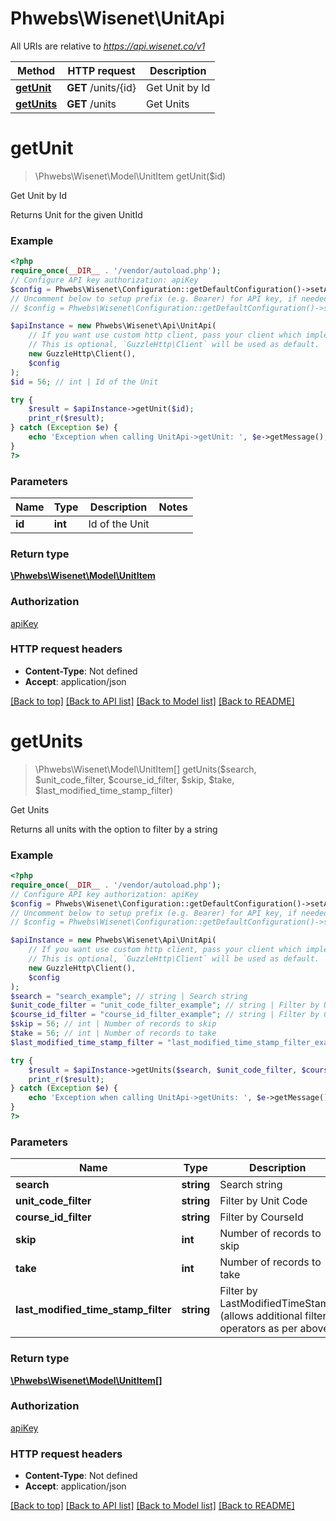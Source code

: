 # Phwebs\Wisenet\UnitApi

All URIs are relative to *https://api.wisenet.co/v1*

Method | HTTP request | Description
------------- | ------------- | -------------
[**getUnit**](UnitApi.md#getunit) | **GET** /units/{id} | Get Unit by Id
[**getUnits**](UnitApi.md#getunits) | **GET** /units | Get Units

# **getUnit**
> \Phwebs\Wisenet\Model\UnitItem getUnit($id)

Get Unit by Id

Returns Unit for the given UnitId

### Example
```php
<?php
require_once(__DIR__ . '/vendor/autoload.php');
// Configure API key authorization: apiKey
$config = Phwebs\Wisenet\Configuration::getDefaultConfiguration()->setApiKey('x-api-key', 'YOUR_API_KEY');
// Uncomment below to setup prefix (e.g. Bearer) for API key, if needed
// $config = Phwebs\Wisenet\Configuration::getDefaultConfiguration()->setApiKeyPrefix('x-api-key', 'Bearer');

$apiInstance = new Phwebs\Wisenet\Api\UnitApi(
    // If you want use custom http client, pass your client which implements `GuzzleHttp\ClientInterface`.
    // This is optional, `GuzzleHttp\Client` will be used as default.
    new GuzzleHttp\Client(),
    $config
);
$id = 56; // int | Id of the Unit

try {
    $result = $apiInstance->getUnit($id);
    print_r($result);
} catch (Exception $e) {
    echo 'Exception when calling UnitApi->getUnit: ', $e->getMessage(), PHP_EOL;
}
?>
```

### Parameters

Name | Type | Description  | Notes
------------- | ------------- | ------------- | -------------
 **id** | **int**| Id of the Unit |

### Return type

[**\Phwebs\Wisenet\Model\UnitItem**](../Model/UnitItem.md)

### Authorization

[apiKey](../../README.md#apiKey)

### HTTP request headers

 - **Content-Type**: Not defined
 - **Accept**: application/json

[[Back to top]](#) [[Back to API list]](../../README.md#documentation-for-api-endpoints) [[Back to Model list]](../../README.md#documentation-for-models) [[Back to README]](../../README.md)

# **getUnits**
> \Phwebs\Wisenet\Model\UnitItem[] getUnits($search, $unit_code_filter, $course_id_filter, $skip, $take, $last_modified_time_stamp_filter)

Get Units

Returns all units with the option to filter by a string

### Example
```php
<?php
require_once(__DIR__ . '/vendor/autoload.php');
// Configure API key authorization: apiKey
$config = Phwebs\Wisenet\Configuration::getDefaultConfiguration()->setApiKey('x-api-key', 'YOUR_API_KEY');
// Uncomment below to setup prefix (e.g. Bearer) for API key, if needed
// $config = Phwebs\Wisenet\Configuration::getDefaultConfiguration()->setApiKeyPrefix('x-api-key', 'Bearer');

$apiInstance = new Phwebs\Wisenet\Api\UnitApi(
    // If you want use custom http client, pass your client which implements `GuzzleHttp\ClientInterface`.
    // This is optional, `GuzzleHttp\Client` will be used as default.
    new GuzzleHttp\Client(),
    $config
);
$search = "search_example"; // string | Search string
$unit_code_filter = "unit_code_filter_example"; // string | Filter by Unit Code
$course_id_filter = "course_id_filter_example"; // string | Filter by CourseId
$skip = 56; // int | Number of records to skip
$take = 56; // int | Number of records to take
$last_modified_time_stamp_filter = "last_modified_time_stamp_filter_example"; // string | Filter by LastModifiedTimeStamp (allows additional filter operators as per above)

try {
    $result = $apiInstance->getUnits($search, $unit_code_filter, $course_id_filter, $skip, $take, $last_modified_time_stamp_filter);
    print_r($result);
} catch (Exception $e) {
    echo 'Exception when calling UnitApi->getUnits: ', $e->getMessage(), PHP_EOL;
}
?>
```

### Parameters

Name | Type | Description  | Notes
------------- | ------------- | ------------- | -------------
 **search** | **string**| Search string | [optional]
 **unit_code_filter** | **string**| Filter by Unit Code | [optional]
 **course_id_filter** | **string**| Filter by CourseId | [optional]
 **skip** | **int**| Number of records to skip | [optional]
 **take** | **int**| Number of records to take | [optional]
 **last_modified_time_stamp_filter** | **string**| Filter by LastModifiedTimeStamp (allows additional filter operators as per above) | [optional]

### Return type

[**\Phwebs\Wisenet\Model\UnitItem[]**](../Model/UnitItem.md)

### Authorization

[apiKey](../../README.md#apiKey)

### HTTP request headers

 - **Content-Type**: Not defined
 - **Accept**: application/json

[[Back to top]](#) [[Back to API list]](../../README.md#documentation-for-api-endpoints) [[Back to Model list]](../../README.md#documentation-for-models) [[Back to README]](../../README.md)

